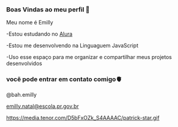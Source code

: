 ### Boas Vindas ao meu perfil 🖤

Meu nome é Emilly

-Estou estudando no [Alura](https:///www.alura.com.br)

-Estou me desenvolvendo na Linguaguem JavaScript

-Uso esse espaço para me organizar e compartilhar meus projetos desenvolvidos





### vocẽ pode entrar em contato comigo🫀

@bah.emilly

emilly.natal@escola.pr.gov.br

https://media.tenor.com/D5bFxOZk_S4AAAAC/patrick-star.gif
